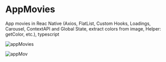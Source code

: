 # AppMovies
App movies in Reac Native (Axios, FlatList, Custom Hooks, Loadings, Carousel, ContextAPI and Global State, 
extract colors from image, Helper: getColor, etc.), typescript

![appMovies](https://user-images.githubusercontent.com/20548770/136332931-5c7bb8f5-7e39-43dd-ad56-e31e7b291900.PNG)

![appMov](https://user-images.githubusercontent.com/20548770/136332021-960c3c59-4b3c-400d-ae5d-4b41cb7fb13b.png)
